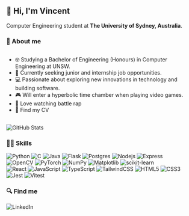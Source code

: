 ## 👋 Hi, I'm Vincent

Computer Engineering student at **The University of Sydney, Australia**.

### 🤔 About me

<div style="display: flex; flex-wrap: wrap; gap: 1rem;">
    <div>
        <ul>
            <li>🤓 Studying a Bachelor of Engineering (Honours) in Computer Engineering at UNSW.</li>
            <li>🌱 Currently seeking junior and internship job opportunities.</li>
            <li>💻 Passionate about exploring new innovations in technology and building software.</li>
            <li>🎮 Will enter a hyperbolic time chamber when playing video games.</li>
            <li>💯 Love watching <a src="./assets/you-gone-get-this-work-loaded-lux.gif" target="_blank">battle rap</a></li>
            <li>📑 Find my <a src="https://github.com/teddyld/resume/blob/main/vincentResume.pdf" target="_blank">CV</a></li>
        </ul>
    </div>
    <div>
        <img alt="GitHub Stats" src="https://github-readme-stats.vercel.app/api?username=teddyld" />
    </div>
</div>

### 🐱‍💻 Skills

<img alt="Python" src="https://img.shields.io/badge/python-3670A0?style=for-the-badge&logo=python&logoColor=ffdd54" />
<img alt="C" src="https://img.shields.io/badge/c-%2300599C.svg?style=for-the-badge&logo=c&logoColor=white" />
<img alt="Java" src="https://img.shields.io/badge/java-%23ED8B00.svg?style=for-the-badge&logo=openjdk&logoColor=white" />
<img alt="Flask" src="https://img.shields.io/badge/flask-%23000.svg?style=for-the-badge&logo=flask&logoColor=white" />
<img alt="Postgres" src="https://img.shields.io/badge/postgres-%23316192.svg?style=for-the-badge&logo=postgresql&logoColor=white" />
<img alt="Nodejs" src="https://img.shields.io/badge/node.js-6DA55F?style=for-the-badge&logo=node.js&logoColor=white" />
<img alt="Express" src="https://img.shields.io/badge/express.js-%23404d59.svg?style=for-the-badge&logo=express&logoColor=%2361DAFB" />

</br>

<img alt="OpenCV" src="https://img.shields.io/badge/opencv-%23white.svg?style=for-the-badge&logo=opencv&logoColor=white" />
<img alt="PyTorch" src="https://img.shields.io/badge/PyTorch-%23EE4C2C.svg?style=for-the-badge&logo=PyTorch&logoColor=white" />
<img alt="NumPy" src="https://img.shields.io/badge/numpy-%23013243.svg?style=for-the-badge&logo=numpy&logoColor=white" />
<img alt="Matplotlib" src="https://img.shields.io/badge/Matplotlib-%23ffffff.svg?style=for-the-badge&logo=Matplotlib&logoColor=black" />
<img alt="scikit-learn" src="https://img.shields.io/badge/scikit--learn-%23F7931E.svg?style=for-the-badge&logo=scikit-learn&logoColor=white" />

</br>

<img alt="React" src="https://img.shields.io/badge/react-%2320232a.svg?style=for-the-badge&logo=react&logoColor=%2361DAFB" />
<img alt="JavaScript" src="https://img.shields.io/badge/javascript-%23323330.svg?style=for-the-badge&logo=javascript&logoColor=%23F7DF1E" />
<img alt="TypeScript" src="https://img.shields.io/badge/typescript-%23007ACC.svg?style=for-the-badge&logo=typescript&logoColor=white" />
<img alt="TailwindCSS" src="https://img.shields.io/badge/tailwindcss-%2338B2AC.svg?style=for-the-badge&logo=tailwind-css&logoColor=white" />
<img alt="HTML5" src="https://img.shields.io/badge/html5-%23E34F26.svg?style=for-the-badge&logo=html5&logoColor=white" />
<img alt="CSS3" src="https://img.shields.io/badge/css3-%231572B6.svg?style=for-the-badge&logo=css3&logoColor=white" />
<img alt="Jest" src="https://img.shields.io/badge/-jest-%23C21325?style=for-the-badge&logo=jest&logoColor=white" />
<img alt="Vitest" src="https://img.shields.io/badge/-Vitest-252529?style=for-the-badge&logo=vitest&logoColor=FCC72B" />

### 🔍 Find me

<a src="https://www.linkedin.com/in/vincentpham2/" target="_blank">
    <img alt="LinkedIn" src="https://img.shields.io/badge/linkedin-%230077B5.svg?style=for-the-badge&logo=linkedin&logoColor=white"/>
</a>
